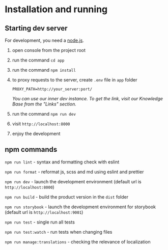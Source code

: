 # Installation and running

## Starting dev server

For development, you need a [node.js](https://nodejs.org).

1.  open console from the project root
1.  run the command `cd app`
1.  run the command `npm install`
1.  to proxy requests to the server, create `.env` file in `app` folder

    ```
    PROXY_PATH=http://your_server:port/
    ```

    _You can use our inner dev instance. To get the link, visit our Knowledge Base from the "Links" section._

1.  run the command `npm run dev`
1.  visit `http://localhost:8000`
1.  enjoy the development

## npm commands

`npm run lint` - syntax and formatting check with eslint

`npm run format` - reformat js, scss and md using eslint and prettier

`npm run dev` - launch the development environment (default url is `http://localhost:8000`)

`npm run build` - build the product version in the `dist` folder

`npm run storybook` - launch the development environment for storybook (default url is `http://localhost:9001`)

`npm run test` - single run all tests

`npm run test:watch` - run tests when changing files

`npm run manage:translations` - checking the relevance of localization
